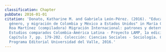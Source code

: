 ```yaml
---
classification: Chapter
pubDate: 2016-01-01
citation: 'Donato, Katharine M. and Gabriela León-Pérez. (2016). "Educación,
  género, y migración de Colombia y México a Estados Unidos" in María Gertrudis
  Roa Martínez (compiladora) Migración Internacional: patrones y determinantes.
  Estudios comparados Colombia-América Latina - Proyecto LAMP, 1a edición,
  Capítulo 7, pp. 179-202. Colección: Ciencias Sociales - Sociología. Cali:
  Programa Editorial Universidad del Valle, 2016.'
---
```

